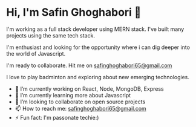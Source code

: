 # Hi, I'm Safin Ghoghabori 👋

I'm working as a full stack developer using MERN stack. I've built many projects using the same tech stack.

I'm enthusiast and looking for the opportunity where i can dig deeper into the world of Javascript.

I'm ready to collaborate. Hit me on safinghoghabori65@gmail.com

I love to play badminton and exploring about new emerging technologies.

- 🔭 I’m currently working on React, Node, MongoDB, Express
- 🌱 I’m currently learning more about Javascript 
- 👯 I’m looking to collaborate on open source projects
- 📫 How to reach me: safinghoghabori65@gmail.com
- ⚡ Fun fact: I'm passonate techie:)

<!--
**safinghoghabori/safinghoghabori** is a ✨ _special_ ✨ repository because its `README.md` (this file) appears on your GitHub profile.

Here are some ideas to get you started:

- 🔭 I’m currently working on ...
- 🌱 I’m currently learning ...
- 👯 I’m looking to collaborate on ...
- 🤔 I’m looking for help with ...
- 💬 Ask me about ...
- 📫 How to reach me: ...
- 😄 Pronouns: ...
- ⚡ Fun fact: ...
-->

